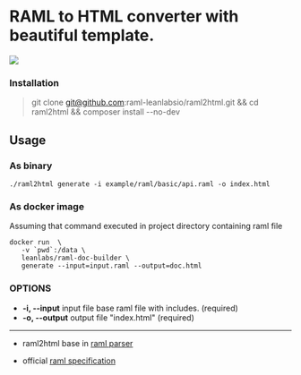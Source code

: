 # RAML to HTML converter with beautiful template.

[![](https://badge.imagelayers.io/cnam/raml-doc-builder:latest.svg)](https://imagelayers.io/?images=cnam/raml-doc-builder:latest 'Get your own badge on imagelayers.io')

### Installation

> git clone git@github.com:raml-leanlabsio/raml2html.git && cd raml2html && composer install --no-dev

## Usage

### As binary

```shell
./raml2html generate -i example/raml/basic/api.raml -o index.html
```

### As docker image

Assuming that command executed in project directory containing raml file

```shell
docker run  \
   -v `pwd`:/data \
   leanlabs/raml-doc-builder \
   generate --input=input.raml --output=doc.html
```

### OPTIONS

- **-i, --input** input file base raml file with includes. (required)
- **-o, --output** output file "index.html" (required)


---

 - raml2html base in [raml parser](https://github.com/alecsammon/php-raml-parser)

 - official [raml specification](http://raml.org/)
 
